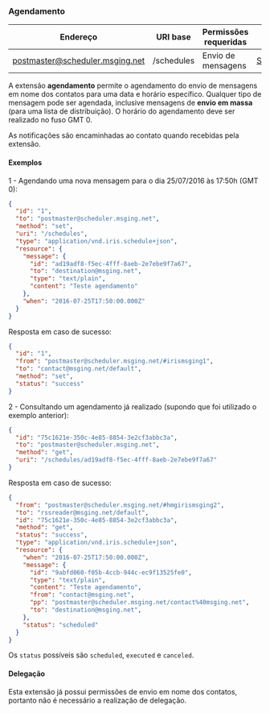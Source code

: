 ### Agendamento
| Endereço                        | URI base     | Permissões requeridas   | C#               |
|---------------------------------|--------------|-------------------------|------------------|
| postmaster@scheduler.msging.net | /schedules   | Envio de mensagens  | [SchedulerExtension](https://github.com/takenet/messaginghub-client-csharp/blob/master/src/Takenet.MessagingHub.Client/Extensions/Scheduler/SchedulerExtension.cs) |

A extensão **agendamento** permite o agendamento do envio de mensagens em nome dos contatos para uma data e horário específico. Qualquer tipo de mensagem pode ser agendada, inclusive mensagens de **envio em massa** (para uma lista de distribuição). O horário do agendamento deve ser realizado no fuso GMT 0.

As notificações são encaminhadas ao contato quando recebidas pela extensão.

#### Exemplos
1 - Agendando uma nova mensagem para o dia 25/07/2016 às 17:50h (GMT 0):

```json
{  
  "id": "1",
  "to": "postmaster@scheduler.msging.net",
  "method": "set",
  "uri": "/schedules",
  "type": "application/vnd.iris.schedule+json",
  "resource": {  
    "message": {  
      "id": "ad19adf8-f5ec-4fff-8aeb-2e7ebe9f7a67",
      "to": "destination@msging.net",
      "type": "text/plain",
      "content": "Teste agendamento"
    },
    "when": "2016-07-25T17:50:00.000Z"
  }
}
```

Resposta em caso de sucesso:

```json
{ 
  "id": "1",
  "from": "postmaster@scheduler.msging.net/#irismsging1",
  "to": "contact@msging.net/default",
  "method": "set",
  "status": "success"
}
```

2 - Consultando um agendamento já realizado (supondo que foi utilizado o exemplo anterior):

```json
{  
  "id": "75c1621e-350c-4e85-8854-3e2cf3abbc3a",
  "to": "postmaster@scheduler.msging.net",
  "method": "get",
  "uri": "/schedules/ad19adf8-f5ec-4fff-8aeb-2e7ebe9f7a67"
}
```

Resposta em caso de sucesso:

```json
{
  "from": "postmaster@scheduler.msging.net/#hmgirismsging2",
  "to": "rssreader@msging.net/default",
  "id": "75c1621e-350c-4e85-8854-3e2cf3abbc3a",
  "method": "get",
  "status": "success",
  "type": "application/vnd.iris.schedule+json",
  "resource": {
    "when": "2016-07-25T17:50:00.000Z",
    "message": {
      "id": "9abfd060-f05b-4ccb-944c-ec9f13525fe0",
      "type": "text/plain",
      "content": "Teste agendamento",
      "from": "contact@msging.net",
      "pp": "postmaster@scheduler.msging.net/contact%40msging.net",
      "to": "destination@msging.net",
    },
    "status": "scheduled"
  }
}
```
Os `status` possíveis são `scheduled`, `executed` e `canceled`. 

#### Delegação
Esta extensão já possui permissões de envio em nome dos contatos, portanto não é necessário a realização de delegação.
